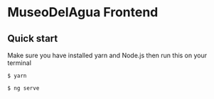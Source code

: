 # MuseoDelAgua Frontend

## Quick start

Make sure you have installed yarn and Node.js then run this on your terminal

```
$ yarn

$ ng serve
```